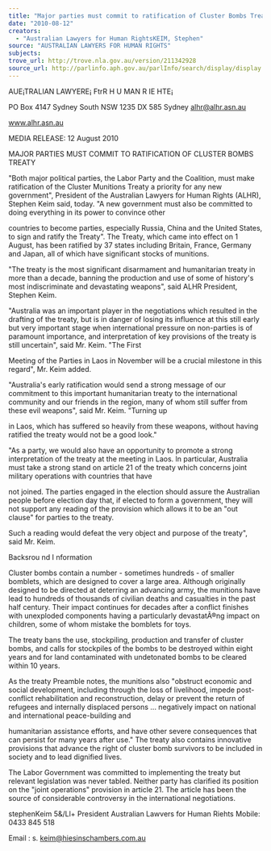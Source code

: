 ```yaml
---
title: "Major parties must commit to ratification of Cluster Bombs Treaty."
date: "2010-08-12"
creators:
  - "Australian Lawyers for Human RightsKEIM, Stephen"
source: "AUSTRALIAN LAWYERS FOR HUMAN RIGHTS"
subjects:
trove_url: http://trove.nla.gov.au/version/211342928
source_url: http://parlinfo.aph.gov.au/parlInfo/search/display/display.w3p;query=Id%3A%22media/pressrel/8PMX6%22
---
```


  AUE¡TRALIAN LAWYERE¡ FtrR H U MAN R IE HTE¡

  PO Box 4147 Sydney South NSW 1235 DX 585 Sydney alhr@alhr.asn.au

  www.alhr.asn.au

  MEDIA RELEASE: 12 August 2010

  MAJOR PARTIES MUST COMMIT TO RATIFICATION OF CLUSTER BOMBS TREATY

  "Both major political parties, the Labor Party and the Coalition, must make ratification of the Cluster Munitions Treaty a priority for any new government", President of the Australian Lawyers for Human Rights (ALHR), Stephen Keim said, today. "A new government must also be committed to doing everything in its power to convince other

  countries to become parties, especially Russia, China and the United States, to sign and ratify the Treaty". The Treaty, which came into effect on 1 August, has been ratified by 37 states including Britain, France, Germany and Japan, all of which have significant stocks of munitions.

  "The treaty is the most significant disarmament and humanitarian treaty in more than a decade, banning the production and use of some of history's most indiscriminate and devastating weapons", said ALHR President, Stephen Keim.

  "Australia was an important player in the negotiations which resulted in the drafting of the treaty, but is in danger of losing its influence at this still early but very important stage when international pressure on non-parties is of paramount importance, and interpretation of key provisions of the treaty is still uncertain", said Mr. Keim. "The First

  Meeting of the Parties in Laos in November will be a crucial milestone in this regard", Mr. Keim added.

  "Australia's early ratification would send a strong message of our commitment to this important humanitarian treaty to the international community and our friends in the region, many of whom still suffer from these evil weapons", said Mr. Keim. "Turning up

  in Laos, which has suffered so heavily from these weapons, without having ratified the treaty would not be a good look."

  "As a party, we would also have an opportunity to promote a strong interpretation of the treaty at the meeting in Laos. ln particular, Australia must take a strong stand on article 21 of the treaty which concerns joint military operations with countries that have

  not joined. The parties engaged in the election should assure the Australian people before election day that, if elected to form a government, they will not support any reading of the provision which allows it to be an "out clause" for parties to the treaty.

  Such a reading would defeat the very object and purpose of the treaty", said Mr. Keim.

  Backsrou nd I nformation

  Cluster bombs contain a number - sometimes hundreds - of smaller bomblets, which are designed to cover a large area. Although originally designed to be directed at deterring an advancing army, the munitions have lead to hundreds of thousands of civilian deaths and casualties in the past half century. Their impact continues for decades after a conflict finishes with unexploded components having a particularly devastatÃ®ng impact on children, some of whom mistake the bomblets for toys.

  The treaty bans the use, stockpiling, production and transfer of cluster bombs, and calls for stockpiles of the bombs to be destroyed within eight years and for land contaminated with undetonated bombs to be cleared within 10 years.

  As the treaty Preamble notes, the munitions also "obstruct economic and social development, including through the loss of livelihood, impede post-conflict rehabilitation and reconstruction, delay or prevent the return of refugees and internally displaced persons ... negatively impact on national and international peace-building and

  humanitarian assistance efforts, and have other severe consequences that can persist for many years after use." The treaty also contains innovative provisions that advance the right of cluster bomb survivors to be included in society and to lead dignified lives.

  The Labor Government was committed to implementing the treaty but relevant legislation was never tabled. Neither party has clarified its position on the "joint operations" provision in article 21. The article has been the source of considerable controversy in the international negotiations.

  stephenKeim 5&/Ll+ President Australian Lawvers for Human Riehts Mobile: 0433 845 518

  Email : s. keim@hiesinschambers.com.au

